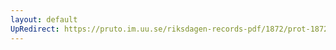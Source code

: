 ```yaml
---
layout: default
UpRedirect: https://pruto.im.uu.se/riksdagen-records-pdf/1872/prot-1872--ak--511/prot-1872--ak--511_021.pdf
---
```

